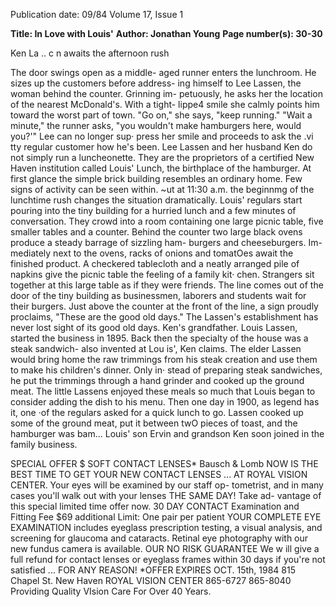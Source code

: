 Publication date: 09/84
Volume 17, Issue 1

**Title: In Love with Louis'**
**Author: Jonathan Young**
**Page number(s): 30-30**

Ken La .. c n awaits the afternoon rush 

The door swings open as a middle-
aged runner enters the lunchroom. He 
sizes up the customers before address-
ing himself to Lee Lassen, the woman 
behind the counter. Grinning im-
petuously, he asks her the location of 
the nearest McDonald's. With a tight-
lippe4 smile she calmly points him 
toward the worst part of town. "Go 
on," she says, "keep running." "Wait a 
minute," the runner asks, "you 
wouldn't make hamburgers 
here, 
would you?'" Lee can no longer sup· 
press her smile and proceeds to ask the 
.vi tty regular customer how he's been. 
Lee Lassen and her husband Ken do 
not simply run a luncheonette. They 
are the proprietors of a certified New 
Haven institution called Louis' Lunch, 
the birthplace of the hamburger. At 
first glance the simple brick building 
resembles an ordinary home. Few 
signs of activity can be seen within. 
~ut at 11:30 a.m. the beginnmg of the 
lunchtime rush changes the situation 
dramatically. 
Louis' regulars start 
pouring into the tiny building for a 
hurried lunch and a few minutes of 
conversation. 
They crowd into a room containing 
one large picnic table, five smaller 
tables and a counter. Behind the 
counter two large black ovens produce 
a steady barrage of sizzling ham-
burgers and cheeseburgers. 
Im-
mediately next to the ovens, racks of 
onions and tomatOes await the finished 
product. A checkered tablecloth and a 
neatly arranged pile of napkins give 
the picnic table the feeling of a family kit· 
chen. Strangers sit together at this 
large table as if they were friends. The 
line comes out of the door of the tiny 
building as businessmen, laborers and 
students wait for their burgers. Just 
above the counter at the front of the 
line, a sign proudly proclaims, "These 
are the good old days." 
The 
Lassen's 
establishment has 
never lost sight of its good old days. 
Ken's grandfather. Louis 
Lassen, 
started the business in 1895. Back then 
the specialty of the house was a steak 
sandwich- also invented at Lou is', 
Ken claims. The elder Lassen would 
bring home the raw trimmings from 
his steak creation and use them to 
make his children's dinner. Only in· 
stead of preparing steak sandwiches, 
he put the trimmings through a hand 
grinder and cooked up the ground 
meat. The little Lassens enjoyed these 
meals so much that Louis began to 
consider adding the dish to his menu. 
Then one day in 1900, as legend has it, 
one ·of the regulars asked for a quick 
lunch to go. Lassen cooked up some of 
the ground meat, put it between twO 
pieces of toast, and the hamburger was 
bam... 
Louis' son Ervin and grandson Ken 
soon joined in the family business. 


SPECIAL OFFER 
$ 
SOFT CONTACT 
LENSES* 
Bausch & Lomb 
NOW IS THE BEST 
TIME TO GET YOUR 
NEW CONTACT 
LENSES ... AT ROYAL 
VISION CENTER. Your 
eyes will be examined 
by our staff op-
tometrist, and in many 
cases you'll walk out 
with your lenses THE 
SAME DAY! Take ad-
vantage of this special 
limited time offer now. 
30 DAY CONTACT 
Examination and Fitting Fee 
$69 additional 
Limit: One pair per patient 
YOUR COMPLETE EYE 
EXAMINATION includes 
eyeglass prescription 
testing, a visual 
analysis, and screening 
for glaucoma and 
cataracts. Retinal eye 
photography with our 
new fundus camera is 
available. 
OUR NO RISK GUARANTEE 
We w ill give a full refund for contact lenses 
or eyeglass frames within 30 days if 
you're not satisfied ... FOR ANY REASON! 
*OFFER EXPlRES OCT. 15th, 1984 
815 Chapel St. 
New Haven 
ROYAL 
VISION 
CENTER 
865-6727 
865-8040 
Providing Quality VIsion Care For Over 40 Years.